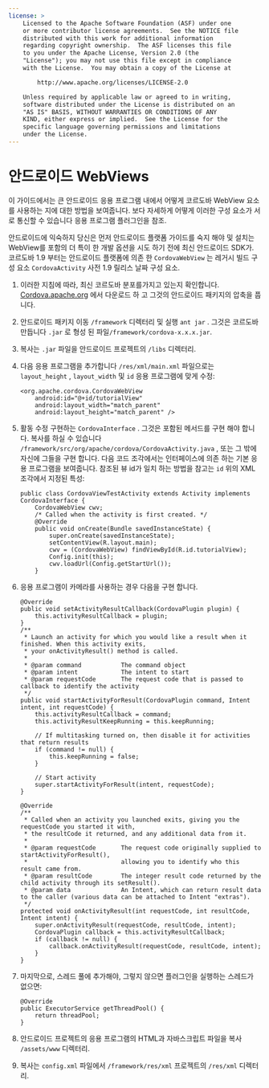 ```yaml
---
license: >
    Licensed to the Apache Software Foundation (ASF) under one
    or more contributor license agreements.  See the NOTICE file
    distributed with this work for additional information
    regarding copyright ownership.  The ASF licenses this file
    to you under the Apache License, Version 2.0 (the
    "License"); you may not use this file except in compliance
    with the License.  You may obtain a copy of the License at

        http://www.apache.org/licenses/LICENSE-2.0

    Unless required by applicable law or agreed to in writing,
    software distributed under the License is distributed on an
    "AS IS" BASIS, WITHOUT WARRANTIES OR CONDITIONS OF ANY
    KIND, either express or implied.  See the License for the
    specific language governing permissions and limitations
    under the License.
---
```


# 안드로이드 WebViews

이 가이드에서는 큰 안드로이드 응용 프로그램 내에서 어떻게 코르도바 WebView 요소를 사용하는 지에 대한 방법을 보여줍니다. 보다 자세하게 어떻게 이러한 구성 요소가 서로 통신할 수 있습니다 응용 프로그램 플러그인을 참조.

안드로이드에 익숙하지 당신은 먼저 안드로이드 플랫폼 가이드를 숙지 해야 및 설치는 WebView를 포함의 더 특이 한 개발 옵션을 시도 하기 전에 최신 안드로이드 SDK가. 코르도바 1.9 부터는 안드로이드 플랫폼에 의존 한 `CordovaWebView` 는 레거시 빌드 구성 요소 `CordovaActivity` 사전 1.9 릴리스 날짜 구성 요소.

1.  이러한 지침에 따라, 최신 코르도바 분포를가지고 있는지 확인합니다. [Cordova.apache.org][1] 에서 다운로드 하 고 그것의 안드로이드 패키지의 압축을 풉니다.

2.  안드로이드 패키지 이동 `/framework` 디렉터리 및 실행 `ant jar` . 그것은 코르도바 만듭니다 `.jar` 로 형성 된 파일`/framework/cordova-x.x.x.jar`.

3.  복사는 `.jar` 파일을 안드로이드 프로젝트의 `/libs` 디렉터리.

4.  다음 응용 프로그램을 추가합니다 `/res/xml/main.xml` 파일으로는 `layout_height` , `layout_width` 및 `id` 응용 프로그램에 맞게 수정:
    
        <org.apache.cordova.CordovaWebView
            android:id="@+id/tutorialView"
            android:layout_width="match_parent"
            android:layout_height="match_parent" />
        

5.  활동 수정 구현하는 `CordovaInterface` . 그것은 포함된 메서드를 구현 해야 합니다. 복사를 하실 수 있습니다 `/framework/src/org/apache/cordova/CordovaActivity.java` , 또는 그 밖에 자신에 그들을 구현 합니다. 다음 코드 조각에서는 인터페이스에 의존 하는 기본 응용 프로그램을 보여줍니다. 참조된 뷰 id가 일치 하는 방법을 참고는 `id` 위의 XML 조각에서 지정된 특성:
    
        public class CordovaViewTestActivity extends Activity implements CordovaInterface {
            CordovaWebView cwv;
            /* Called when the activity is first created. */
            @Override
            public void onCreate(Bundle savedInstanceState) {
                super.onCreate(savedInstanceState);
                setContentView(R.layout.main);
                cwv = (CordovaWebView) findViewById(R.id.tutorialView);
                Config.init(this);
                cwv.loadUrl(Config.getStartUrl());
            }
        

6.  응용 프로그램이 카메라를 사용하는 경우 다음을 구현 합니다.
    
        @Override
        public void setActivityResultCallback(CordovaPlugin plugin) {
            this.activityResultCallback = plugin;
        }
        /**
         * Launch an activity for which you would like a result when it finished. When this activity exits,
         * your onActivityResult() method is called.
         *
         * @param command           The command object
         * @param intent            The intent to start
         * @param requestCode       The request code that is passed to callback to identify the activity
         */
        public void startActivityForResult(CordovaPlugin command, Intent intent, int requestCode) {
            this.activityResultCallback = command;
            this.activityResultKeepRunning = this.keepRunning;
        
            // If multitasking turned on, then disable it for activities that return results
            if (command != null) {
                this.keepRunning = false;
            }
        
            // Start activity
            super.startActivityForResult(intent, requestCode);
        }   
        
        @Override
        /**
         * Called when an activity you launched exits, giving you the requestCode you started it with,
         * the resultCode it returned, and any additional data from it.
         *
         * @param requestCode       The request code originally supplied to startActivityForResult(),
         *                          allowing you to identify who this result came from.
         * @param resultCode        The integer result code returned by the child activity through its setResult().
         * @param data              An Intent, which can return result data to the caller (various data can be attached to Intent "extras").
         */
        protected void onActivityResult(int requestCode, int resultCode, Intent intent) {
            super.onActivityResult(requestCode, resultCode, intent);
            CordovaPlugin callback = this.activityResultCallback;
            if (callback != null) {
                callback.onActivityResult(requestCode, resultCode, intent);
            }
        }
        

7.  마지막으로, 스레드 풀에 추가해야, 그렇지 않으면 플러그인을 실행하는 스레드가 없으면:
    
        @Override
        public ExecutorService getThreadPool() {
            return threadPool;
        }
        

8.  안드로이드 프로젝트의 응용 프로그램의 HTML과 자바스크립트 파일을 복사 `/assets/www` 디렉터리.

9.  복사는 `config.xml` 파일에서 `/framework/res/xml` 프로젝트의 `/res/xml` 디렉터리.

 [1]: http://cordova.apache.org